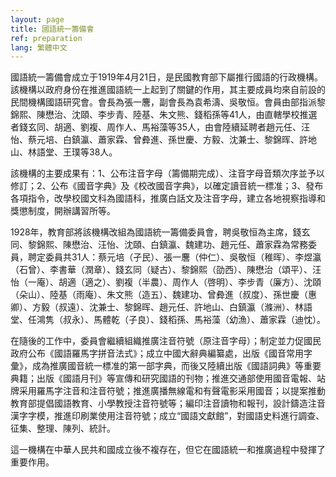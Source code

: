 ```yaml
---
layout: page
title: 國語統一籌備會
ref: preparation
lang: 繁體中文
---
```


國語統一籌備會成立于1919年4月21日，是民國教育部下屬推行國語的行政機構。該機構以政府身份在推進國語統一上起到了關鍵的作用，其主要成員均來自前設的民間機構國語研究會。會長為張一麐，副會長為袁希濤、吳敬恒。會員由部指派黎錦熙、陳懋治、沈頤、李步青、陸基、朱文熊、錢稻孫等41人，由直轄學校推選者錢玄同、胡適、劉複、周作人、馬裕藻等35人，由會陸續延聘者趙元任、汪怡、蔡元培、白鎮瀛、蕭家霖、曾彜進、孫世慶、方毅、沈兼士、黎錦晖、許地山、林語堂、王璞等38人。

該機構的主要成果有：1、公布注音字母（籌備期完成）、注音字母音類次序並予以修訂；2、公布《國音字典》及《校改國音字典》，以確定讀音統一標准；3、發布各項指令，改學校國文科為國語科，推廣白話文及注音字母，建立各地視察指導和獎懲制度，開辦講習所等。

1928年，教育部將該機構改組為國語統一籌備委員會，聘吳敬恒為主席，錢玄同、黎錦熙、陳懋治、汪怡、沈頤、白鎮瀛、魏建功、趙元任、蕭家霖為常務委員，聘定委員共31人：蔡元培（孑民）、張一麐（仲仁）、吳敬恒（稚晖）、李煜瀛（石曾）、李書華（潤章）、錢玄同（疑古）、黎錦熙（劭西）、陳懋治（頌平）、汪怡（一庵）、胡適（適之）、劉複（半農）、周作人（啓明）、李步青（廉方）、沈頤（朵山）、陸基（雨庵）、朱文熊（造五）、魏建功、曾彜進（叔度）、孫世慶（惠卿）、方毅（叔遠）、沈兼士、黎錦晖、趙元任、許地山、白鎮瀛（滌洲）、林語堂、任鴻隽（叔永）、馬體乾（子良）、錢稻孫、馬裕藻（幼漁）、蕭家霖（迪忱）。

在隨後的工作中，委員會繼續組織推廣注音符號（原注音字母）；制定並力促國民政府公布《國語羅馬字拼音法式》；成立中國大辭典編纂處，出版《國音常用字彙》，成為推廣國音統一標准的第一部字典，而後又陸續出版《國語詞典》等重要典籍；出版《國語月刊》等宣傳和研究國語的刊物；推進交通部使用國音電報、站牌采用羅馬字注音和注音符號；推進廣播無線電和有聲電影采用國音；以提案推動教育部提倡國語教育、小學教授注音符號等；編印注音讀物和報刊，設計鑄造注音漢字字模，推進印刷業使用注音符號；成立“國語文獻館”，對國語史料進行調查、征集、整理、陳列、統計。

這一機構在中華人民共和國成立後不複存在，但它在國語統一和推廣過程中發揮了重要作用。

